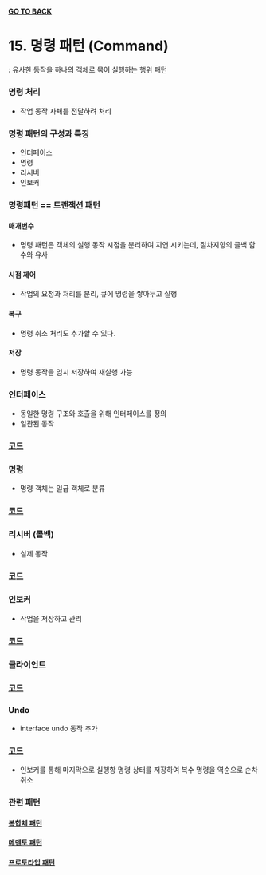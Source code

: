#### [GO TO BACK](../README.md)

# 15. 명령 패턴 (Command)
: 유사한 동작을 하나의 객체로 묶어 실행하는 행위 패턴

### 명령 처리
- 작업 동작 자체를 전달하려 처리
### 명령 패턴의 구성과 특징
- 인터페이스
- 명령
- 리시버
- 인보커

### 명령패턴 == 트랜잭션 패턴
#### 매개변수
- 명령 패턴은 객체의 실행 동작 시점을 분리하여 지연 시키는데, 절차지향의 콜백 함수와 유사
#### 시점 제어
- 작업의 요청과 처리를 분리, 큐에 명령을 쌓아두고 실행
#### 복구
- 명령 취소 처리도 추가할 수 있다.
#### 저장
- 명령 동작을 임시 저장하여 재실행 가능

### 인터페이스 
- 동일한 명령 구조와 호출을 위해 인터페이스를 정의
- 일관된 동작
### [코드](./Command.java)

### 명령
- 명령 객체는 일급 객체로 분류
### [코드](./Exec1.java)

### 리시버 (콜백)
- 실제 동작
### [코드](./Concreate.java)

### 인보커
- 작업을 저장하고 관리
### [코드](./Invoker.java)

### 클라이언트
### [코드](./Main.java)

### Undo
- interface undo 동작 추가
### [코드](./Exec1.java)
- 인보커를 통해 마지막으로 실행항 명령 상태를 저장하여 복수 명령을 역순으로 순차 취소

### 관련 패턴
#### [복합체 패턴](../chapter9/README.md)
#### [메멘토 패턴](../chapter21/README.md)
#### [프로토타입 패턴](../chapter6/README.md)
